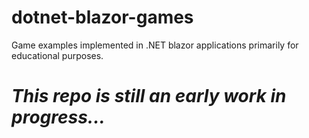 # dotnet-blazor-games
Game examples implemented in .NET blazor applications primarily for educational purposes.

# _**This repo is still an early work in progress...**_

